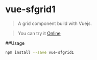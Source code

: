 # vue-sfgrid1

> A grid component build with Vuejs.

> You can try it [Online](https://github.com/Heydariiii128/safagrid)

##Usage

```bash
npm install --save vue-sfgrid1
```
